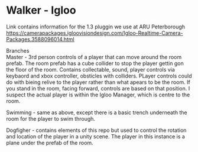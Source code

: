 # Walker - Igloo

Link contains information for the 1.3 pluggin we use at ARU Peterborough     
https://camerapackages.igloovisiondesign.com/Igloo-Realtime-Camera-Packages.3588096014.html

Branches  
Master - 3rd person controls of a player that can move around the room prefab.  The room prefab has a cube collider to stop the player gettin gon the floor of the room.  Contains collectable, sound, player controls via keybaord and xbox controller, obsticles with colliders.  PLayer controls could do with bieing relive to the player rather than what apears to be the room.  If you stand in the room, facing forward, controls are based on that position.  I suspect the actual player is within the Igloo Manager, which is centre to the room.    
   
Swimming - same as above, except there is a basic trench underneath the room for the player to swim through.  
   
Dogfigher - contains elements of this repo but used to control the rotation and location of the player in a unity scene.  The player in this instance is a plane under the prefab of the room. 
